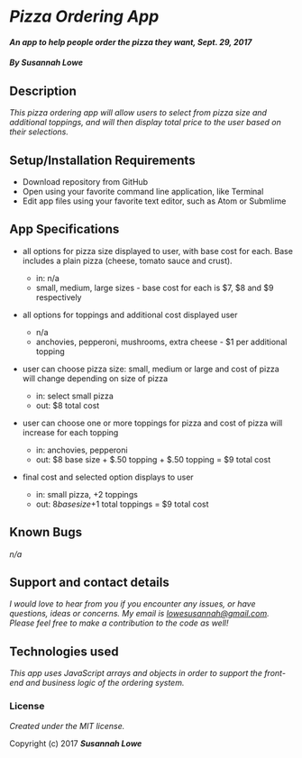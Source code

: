 # _Pizza Ordering App_

#### _An app to help people order the pizza they want, Sept. 29, 2017_

#### _**By Susannah Lowe**_

## Description

 _This pizza ordering app will allow users to select from pizza size and additional toppings, and will then display total price to the user based on their selections._

## Setup/Installation Requirements
  * Download repository from GitHub
  * Open using your favorite command line application, like Terminal
  * Edit app files using your favorite text editor, such as Atom or Submlime

## App Specifications
  * all options for pizza size displayed to user, with base cost for each. Base includes a plain pizza (cheese, tomato sauce and crust).
    * in: n/a
    * small, medium, large sizes - base cost for each is $7, $8 and $9 respectively
  * all options for toppings and additional cost displayed user
    * n/a
    * anchovies, pepperoni, mushrooms, extra cheese - $1 per additional topping

  * user can choose pizza size: small, medium or large and cost of pizza will change depending on size of pizza
    * in: select small pizza
    * out: $8 total cost
  * user can choose one or more toppings for pizza and cost of pizza will increase for each topping
    * in: anchovies, pepperoni
    * out: $8 base size + $.50 topping + $.50 topping = $9 total cost
  * final cost and selected option displays to user
    * in: small pizza, +2 toppings
    * out: $8 base size +$1 total toppings = $9 total cost


## Known Bugs
  _n/a_

## Support and contact details
   _I would love to hear from you if you encounter any issues, or have questions, ideas or concerns. My email is lowesusannah@gmail.com. Please feel free to make a contribution to the code as well!_

## Technologies used
  _This app uses JavaScript arrays and objects in order to support the front-end and business logic of the ordering system._

### License
*Created under the MIT license.*

Copyright (c) 2017 **_Susannah Lowe_**
